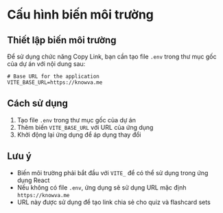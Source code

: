 # Cấu hình biến môi trường

## Thiết lập biến môi trường

Để sử dụng chức năng Copy Link, bạn cần tạo file `.env` trong thư mục gốc của dự án với nội dung sau:

```env
# Base URL for the application
VITE_BASE_URL=https://knowva.me
```

## Cách sử dụng

1. Tạo file `.env` trong thư mục gốc của dự án
2. Thêm biến `VITE_BASE_URL` với URL của ứng dụng
3. Khởi động lại ứng dụng để áp dụng thay đổi

## Lưu ý

- Biến môi trường phải bắt đầu với `VITE_` để có thể sử dụng trong ứng dụng React
- Nếu không có file `.env`, ứng dụng sẽ sử dụng URL mặc định `https://knowva.me`
- URL này được sử dụng để tạo link chia sẻ cho quiz và flashcard sets
